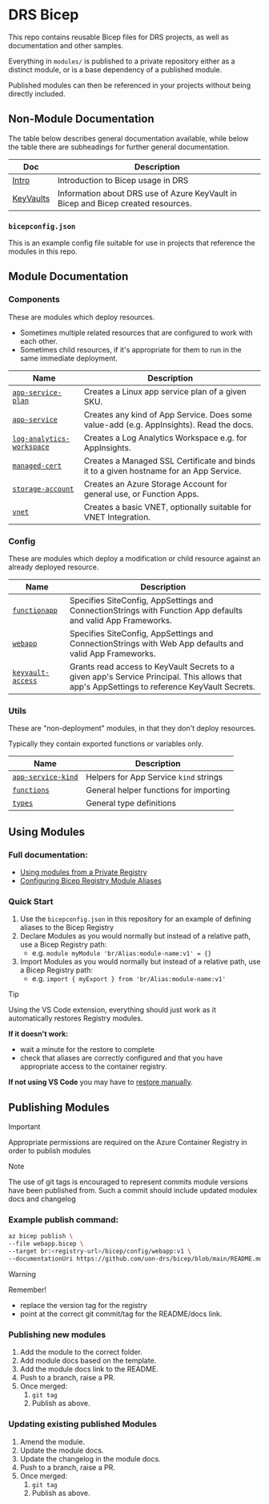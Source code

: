 # DRS Bicep

This repo contains reusable Bicep files for DRS projects, as well as documentation and other samples.

Everything in `modules/` is published to a private repository either as a distinct module, or is a base dependency of a published module.

Published modules can then be referenced in your projects without being directly included.

## Non-Module Documentation

The table below describes general documentation available, while below the table there are subheadings for further general documentation.

Doc | Description
-|-
[Intro](docs/intro.md) | Introduction to Bicep usage in DRS
[KeyVaults](docs/keyvaults.md) | Information about DRS use of Azure KeyVault in Bicep and Bicep created resources.

### `bicepconfig.json`

This is an example config file suitable for use in projects that reference the modules in this repo.

## Module Documentation

### Components

These are modules which deploy resources.

- Sometimes multiple related resources that are configured to work with each other.
- Sometimes child resources, if it's appropriate for them to run in the same immediate deployment.

Name | Description
-|-
[`app-service-plan`](docs/modules/components/app-service-plan.md) | Creates a Linux app service plan of a given SKU.
[`app-service`](docs/modules/components/app-service.md) | Creates any kind of App Service. Does some value-add (e.g. AppInsights). Read the docs.
[`log-analytics-workspace`](docs/modules/components/log-analytics-workspace.md) | Creates a Log Analytics Workspace e.g. for AppInsights.
[`managed-cert`](docs/modules/components/managed-cert.md) | Creates a Managed SSL Certificate and binds it to a given hostname for an App Service.
[`storage-account`](docs/modules/components/storage-account.md) | Creates an Azure Storage Account for general use, or Function Apps.
[`vnet`](docs/modules/components/vnet.md) | Creates a basic VNET, optionally suitable for VNET Integration.

### Config

These are modules which deploy a modification or child resource against an already deployed resource.

Name | Description
-|-
[`functionapp`](docs/modules/config/functionapp.md) | Specifies SiteConfig, AppSettings and ConnectionStrings with Function App defaults and valid App Frameworks.
[`webapp`](docs/modules/config/webapp.md) | Specifies SiteConfig, AppSettings and ConnectionStrings with Web App defaults and valid App Frameworks.
[`keyvault-access`](docs/modules/config/keyvault-access.md) | Grants read access to KeyVault Secrets to a given app's Service Principal. This allows that app's AppSettings to reference KeyVault Secrets.

### Utils

These are "non-deployment" modules, in that they don't deploy resources.

Typically they contain exported functions or variables only.

Name | Description
-|-
[`app-service-kind`](docs/modules/utils/app-service-kind.md) | Helpers for App Service `kind` strings
[`functions`](docs/modules/utils/functions.md) | General helper functions for importing
[`types`](docs/modules/utils/types.md) | General type definitions

## Using Modules

### Full documentation:

- [Using modules from a Private Registry](https://learn.microsoft.com/en-us/azure/azure-resource-manager/bicep/modules#private-module-registry)
- [Configuring Bicep Registry Module Aliases](https://learn.microsoft.com/en-us/azure/azure-resource-manager/bicep/bicep-config-modules#aliases-for-modules)

### Quick Start

1. Use the `bicepconfig.json` in this repository for an example of defining aliases to the Bicep Registry
1. Declare Modules as you would normally but instead of a relative path, use a Bicep Registry path:
    - e.g. `module myModule 'br/Alias:module-name:v1' = {}`
1. Import Modules as you would normally but instead of a relative path, use a Bicep Registry path:
    - e.g. `import { myExport } from 'br/Alias:module-name:v1'`

> [!TIP]   
> Using the VS Code extension, everything should just work as it automatically restores Registry modules.
>
> **If it doesn't work:**
> - wait a minute for the restore to complete
> - check that aliases are correctly configured and that you have appropriate access to the container registry.
>
> **If not using VS Code** you may have to [restore manually](https://learn.microsoft.com/en-us/azure/azure-resource-manager/bicep/bicep-cli#restore).

## Publishing Modules

> [!IMPORTANT]
> Appropriate permissions are required on the Azure Container Registry in order to publish modules

> [!NOTE]
> The use of git tags is encouraged to represent commits module versions have been published from. Such a commit should include updated modulex docs and changelog

### Example publish command:

```bash
az bicep publish \
--file webapp.bicep \
--target br:<registry-url>/bicep/config/webapp:v1 \
--documentationUri https://github.com/uon-drs/bicep/blob/main/README.md
```

> [!WARNING]
> Remember! 
> - replace the version tag for the registry
> - point at the correct git commit/tag for the README/docs link.

### Publishing new modules

1. Add the module to the correct folder.
1. Add module docs based on the template.
1. Add the module docs link to the README.
1. Push to a branch, raise a PR.
1. Once merged:
    1. `git tag`
    1. Publish as above.

### Updating existing published Modules

1. Amend the module.
1. Update the module docs.
1. Update the changelog in the module docs.
1. Push to a branch, raise a PR.
1. Once merged:
    1. `git tag`
    1. Publish as above.